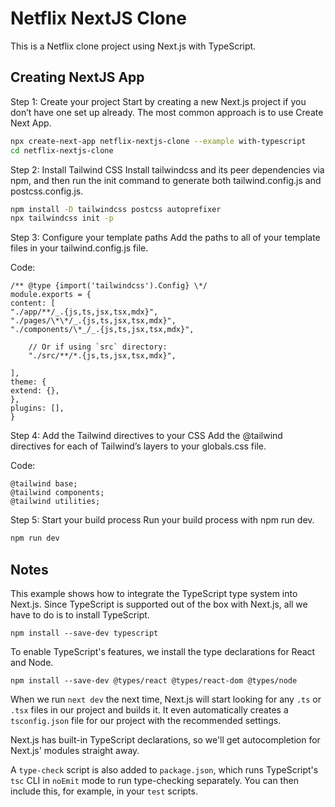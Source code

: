 # Netflix NextJS Clone

This is a Netflix clone project using Next.js with TypeScript.

## Creating NextJS App

Step 1: Create your project
Start by creating a new Next.js project if you don’t have one set up already. The most common approach is to use Create Next App.

```bash
npx create-next-app netflix-nextjs-clone --example with-typescript
cd netflix-nextjs-clone
```

Step 2: Install Tailwind CSS
Install tailwindcss and its peer dependencies via npm, and then run the init command to generate both tailwind.config.js and postcss.config.js.

```bash
npm install -D tailwindcss postcss autoprefixer
npx tailwindcss init -p
```

Step 3: Configure your template paths
Add the paths to all of your template files in your tailwind.config.js file.

Code:

```
/** @type {import('tailwindcss').Config} \*/
module.exports = {
content: [
"./app/**/_.{js,ts,jsx,tsx,mdx}",
"./pages/\*\*/_.{js,ts,jsx,tsx,mdx}",
"./components/\*_/_.{js,ts,jsx,tsx,mdx}",

    // Or if using `src` directory:
    "./src/**/*.{js,ts,jsx,tsx,mdx}",

],
theme: {
extend: {},
},
plugins: [],
}
```

Step 4: Add the Tailwind directives to your CSS
Add the @tailwind directives for each of Tailwind’s layers to your globals.css file.

Code:

```
@tailwind base;
@tailwind components;
@tailwind utilities;
```

Step 5: Start your build process
Run your build process with npm run dev.

```bash
npm run dev
```

## Notes

This example shows how to integrate the TypeScript type system into Next.js. Since TypeScript is supported out of the box with Next.js, all we have to do is to install TypeScript.

```
npm install --save-dev typescript
```

To enable TypeScript's features, we install the type declarations for React and Node.

```
npm install --save-dev @types/react @types/react-dom @types/node
```

When we run `next dev` the next time, Next.js will start looking for any `.ts` or `.tsx` files in our project and builds it. It even automatically creates a `tsconfig.json` file for our project with the recommended settings.

Next.js has built-in TypeScript declarations, so we'll get autocompletion for Next.js' modules straight away.

A `type-check` script is also added to `package.json`, which runs TypeScript's `tsc` CLI in `noEmit` mode to run type-checking separately. You can then include this, for example, in your `test` scripts.
